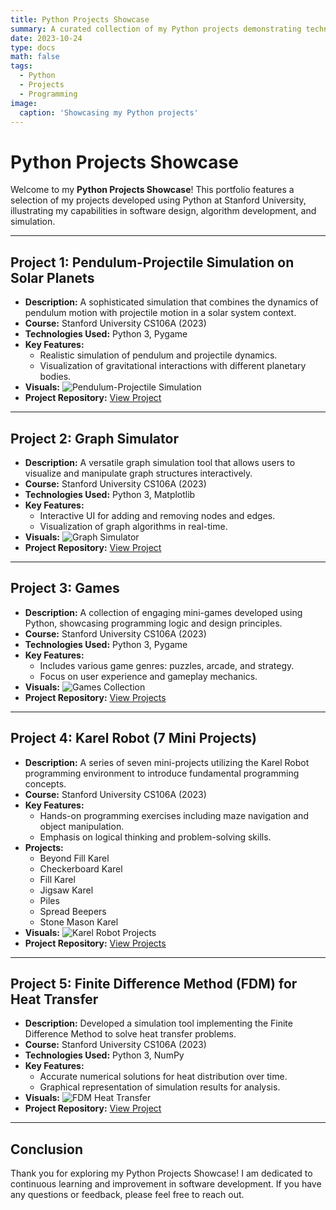 ```yaml
---
title: Python Projects Showcase
summary: A curated collection of my Python projects demonstrating technical skills and practical applications.
date: 2023-10-24
type: docs
math: false
tags:
  - Python
  - Projects
  - Programming
image:
  caption: 'Showcasing my Python projects'
---
```


# Python Projects Showcase

Welcome to my **Python Projects Showcase**! This portfolio features a selection of my projects developed using Python at Stanford University, illustrating my capabilities in software design, algorithm development, and simulation.

---

## Project 1: Pendulum-Projectile Simulation on Solar Planets
- **Description:** A sophisticated simulation that combines the dynamics of pendulum motion with projectile motion in a solar system context.
- **Course:** Stanford University CS106A (2023)
- **Technologies Used:** Python 3, Pygame
- **Key Features:**
  - Realistic simulation of pendulum and projectile dynamics.
  - Visualization of gravitational interactions with different planetary bodies.
- **Visuals:**
  ![Pendulum-Projectile Simulation](pendulum_projectile_simulation.png)
- **Project Repository:** [View Project](your_project_link_here)

---

## Project 2: Graph Simulator
- **Description:** A versatile graph simulation tool that allows users to visualize and manipulate graph structures interactively.
- **Course:** Stanford University CS106A (2023)
- **Technologies Used:** Python 3, Matplotlib
- **Key Features:**
  - Interactive UI for adding and removing nodes and edges.
  - Visualization of graph algorithms in real-time.
- **Visuals:**
  ![Graph Simulator](graph_simulator.png)
- **Project Repository:** [View Project](your_project_link_here)

---

## Project 3: Games
- **Description:** A collection of engaging mini-games developed using Python, showcasing programming logic and design principles.
- **Course:** Stanford University CS106A (2023)
- **Technologies Used:** Python 3, Pygame
- **Key Features:**
  - Includes various game genres: puzzles, arcade, and strategy.
  - Focus on user experience and gameplay mechanics.
- **Visuals:**
  ![Games Collection](games_collection.png)
- **Project Repository:** [View Projects](your_project_link_here)

---

## Project 4: Karel Robot (7 Mini Projects)
- **Description:** A series of seven mini-projects utilizing the Karel Robot programming environment to introduce fundamental programming concepts.
- **Course:** Stanford University CS106A (2023)
- **Key Features:**
  - Hands-on programming exercises including maze navigation and object manipulation.
  - Emphasis on logical thinking and problem-solving skills.
- **Projects:**
  - Beyond Fill Karel
  - Checkerboard Karel
  - Fill Karel
  - Jigsaw Karel
  - Piles
  - Spread Beepers
  - Stone Mason Karel
- **Visuals:**
  ![Karel Robot Projects](karel_robot_projects.png)
- **Project Repository:** [View Projects](your_project_link_here)

---

## Project 5: Finite Difference Method (FDM) for Heat Transfer
- **Description:** Developed a simulation tool implementing the Finite Difference Method to solve heat transfer problems.
- **Course:** Stanford University CS106A (2023)
- **Technologies Used:** Python 3, NumPy
- **Key Features:**
  - Accurate numerical solutions for heat distribution over time.
  - Graphical representation of simulation results for analysis.
- **Visuals:**
  ![FDM Heat Transfer](fdm_heat_transfer.png)
- **Project Repository:** [View Project](your_project_link_here)

---

## Conclusion

Thank you for exploring my Python Projects Showcase! I am dedicated to continuous learning and improvement in software development. If you have any questions or feedback, please feel free to reach out.

